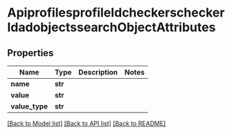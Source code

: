 # ApiprofilesprofileIdcheckerscheckerIdadobjectssearchObjectAttributes

## Properties
Name | Type | Description | Notes
------------ | ------------- | ------------- | -------------
**name** | **str** |  | 
**value** | **str** |  | 
**value_type** | **str** |  | 

[[Back to Model list]](../README.md#documentation-for-models) [[Back to API list]](../README.md#documentation-for-api-endpoints) [[Back to README]](../README.md)


